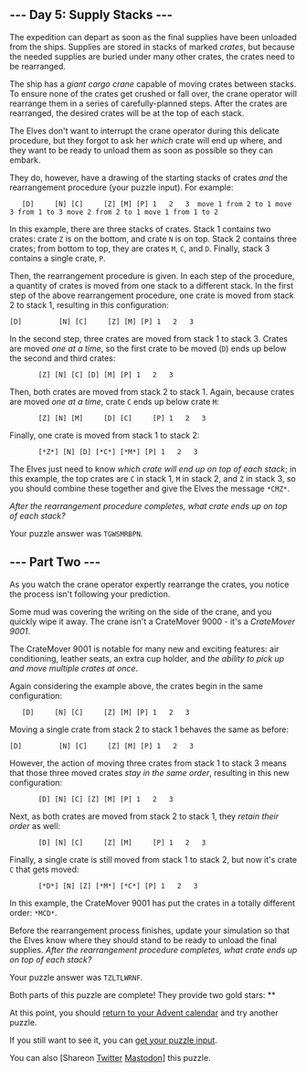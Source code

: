 
## --- Day 5: Supply Stacks ---

The expedition can depart as soon as the final supplies have been unloaded from the ships. Supplies are stored in stacks of marked *crates*, but because the needed supplies are buried under many other crates, the crates need to be
rearranged.

The ship has a *giant cargo crane* capable of moving crates between stacks. To ensure none of the crates get crushed or fall over, the crane operator will rearrange them in a series of carefully-planned steps. After the crates are
rearranged, the desired crates will be at the top of each stack.

The Elves don't want to interrupt the crane operator during this delicate procedure, but they forgot to ask her *which* crate will end up where, and they want to be ready to unload them as soon as possible so they can embark.

They do, however, have a drawing of the starting stacks of crates *and* the rearrangement procedure (your puzzle input). For example:

`    [D]    
[N] [C]    
[Z] [M] [P]
 1   2   3 
move 1 from 2 to 1
move 3 from 1 to 3
move 2 from 2 to 1
move 1 from 1 to 2
`

In this example, there are three stacks of crates. Stack 1 contains two crates: crate `Z` is on the bottom, and crate `N` is on top. Stack 2 contains three crates; from bottom to top, they are crates `M`, `C`, and `D`. Finally, stack 3
contains a single crate, `P`.

Then, the rearrangement procedure is given. In each step of the procedure, a quantity of crates is moved from one stack to a different stack. In the first step of the above rearrangement procedure, one crate is moved from stack 2 to stack
1, resulting in this configuration:

`[D]        
[N] [C]    
[Z] [M] [P]
 1   2   3 
`

In the second step, three crates are moved from stack 1 to stack 3. Crates are moved *one at a time*, so the first crate to be moved (`D`) ends up below the second and third crates:

`        [Z]
        [N]
    [C] [D]
    [M] [P]
 1   2   3
`

Then, both crates are moved from stack 2 to stack 1. Again, because crates are moved *one at a time*, crate `C` ends up below crate `M`:

`        [Z]
        [N]
[M]     [D]
[C]     [P]
 1   2   3
`

Finally, one crate is moved from stack 1 to stack 2:

`        [*Z*]
        [N]
        [D]
[*C*] [*M*] [P]
 1   2   3
`

The Elves just need to know *which crate will end up on top of each stack*; in this example, the top crates are `C` in stack 1, `M` in stack 2, and `Z` in stack 3, so you should combine these together and give the Elves the message `*CMZ*`.

*After the rearrangement procedure completes, what crate ends up on top of each stack?*

Your puzzle answer was `TGWSMRBPN`.

## --- Part Two ---

As you watch the crane operator expertly rearrange the crates, you notice the process isn't following your prediction.

Some mud was covering the writing on the side of the crane, and you quickly wipe it away. The crane isn't a CrateMover 9000 - it's a *CrateMover 9001*.

The CrateMover 9001 is notable for many new and exciting features: air conditioning, leather seats, an extra cup holder, and *the ability to pick up and move multiple crates at once*.

Again considering the example above, the crates begin in the same configuration:

`    [D]    
[N] [C]    
[Z] [M] [P]
 1   2   3 
`

Moving a single crate from stack 2 to stack 1 behaves the same as before:

`[D]        
[N] [C]    
[Z] [M] [P]
 1   2   3 
`

However, the action of moving three crates from stack 1 to stack 3 means that those three moved crates *stay in the same order*, resulting in this new configuration:

`        [D]
        [N]
    [C] [Z]
    [M] [P]
 1   2   3
`

Next, as both crates are moved from stack 2 to stack 1, they *retain their order* as well:

`        [D]
        [N]
[C]     [Z]
[M]     [P]
 1   2   3
`

Finally, a single crate is still moved from stack 1 to stack 2, but now it's crate `C` that gets moved:

`        [*D*]
        [N]
        [Z]
[*M*] [*C*] [P]
 1   2   3
`

In this example, the CrateMover 9001 has put the crates in a totally different order: `*MCD*`.

Before the rearrangement process finishes, update your simulation so that the Elves know where they should stand to be ready to unload the final supplies. *After the rearrangement procedure completes, what crate ends up on top of each
stack?*

Your puzzle answer was `TZLTLWRNF`.

Both parts of this puzzle are complete! They provide two gold stars: **

At this point, you should [return to your Advent calendar][1] and try another puzzle.

If you still want to see it, you can [get your puzzle input][2].

You can also [Shareon [Twitter][3] [Mastodon][4]] this puzzle.

[1]: /2022
[2]: 5/input
[3]: https://twitter.com/intent/tweet?text=I%27ve+completed+%22Supply+Stacks%22+%2D+Day+5+%2D+Advent+of+Code+2022&url=https%3A%2F%2Fadventofcode%2Ecom%2F2022%2Fday%2F5&related=ericwastl&hashtags=AdventOfCode
[4]: javascript:void(0);

